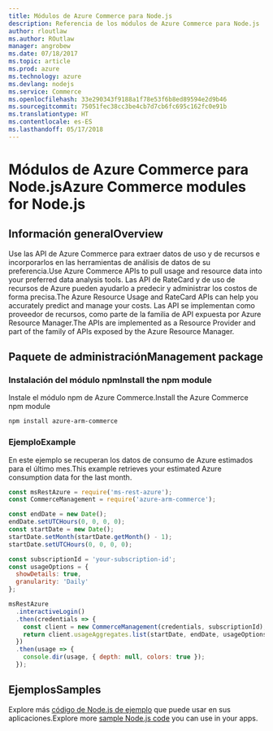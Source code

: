 ```yaml
---
title: Módulos de Azure Commerce para Node.js
description: Referencia de los módulos de Azure Commerce para Node.js
author: rloutlaw
ms.author: ROutlaw
manager: angrobew
ms.date: 07/18/2017
ms.topic: article
ms.prod: azure
ms.technology: azure
ms.devlang: nodejs
ms.service: Commerce
ms.openlocfilehash: 33e290343f9188a1f78e53f6b8ed89594e2d9b46
ms.sourcegitcommit: 75051fec38cc3be4cb7d7cb6fc695c162fc0e91b
ms.translationtype: HT
ms.contentlocale: es-ES
ms.lasthandoff: 05/17/2018
---
```

# <a name="azure-commerce-modules-for-nodejs"></a><span data-ttu-id="2b4e9-103">Módulos de Azure Commerce para Node.js</span><span class="sxs-lookup"><span data-stu-id="2b4e9-103">Azure Commerce modules for Node.js</span></span>

## <a name="overview"></a><span data-ttu-id="2b4e9-104">Información general</span><span class="sxs-lookup"><span data-stu-id="2b4e9-104">Overview</span></span>

<span data-ttu-id="2b4e9-105">Use las API de Azure Commerce para extraer datos de uso y de recursos e incorporarlos en las herramientas de análisis de datos de su preferencia.</span><span class="sxs-lookup"><span data-stu-id="2b4e9-105">Use Azure Commerce APIs to pull usage and resource data into your preferred data analysis tools.</span></span> <span data-ttu-id="2b4e9-106">Las API de RateCard y de uso de recursos de Azure pueden ayudarlo a predecir y administrar los costos de forma precisa.</span><span class="sxs-lookup"><span data-stu-id="2b4e9-106">The Azure Resource Usage and RateCard APIs can help you accurately predict and manage your costs.</span></span> <span data-ttu-id="2b4e9-107">Las API se implementan como proveedor de recursos, como parte de la familia de API expuesta por Azure Resource Manager.</span><span class="sxs-lookup"><span data-stu-id="2b4e9-107">The APIs are implemented as a Resource Provider and part of the family of APIs exposed by the Azure Resource Manager.</span></span>

## <a name="management-package"></a><span data-ttu-id="2b4e9-108">Paquete de administración</span><span class="sxs-lookup"><span data-stu-id="2b4e9-108">Management package</span></span>

### <a name="install-the-npm-module"></a><span data-ttu-id="2b4e9-109">Instalación del módulo npm</span><span class="sxs-lookup"><span data-stu-id="2b4e9-109">Install the npm module</span></span>

<span data-ttu-id="2b4e9-110">Instale el módulo npm de Azure Commerce.</span><span class="sxs-lookup"><span data-stu-id="2b4e9-110">Install the Azure Commerce npm module</span></span>

```bash
npm install azure-arm-commerce
```

### <a name="example"></a><span data-ttu-id="2b4e9-111">Ejemplo</span><span class="sxs-lookup"><span data-stu-id="2b4e9-111">Example</span></span>

<span data-ttu-id="2b4e9-112">En este ejemplo se recuperan los datos de consumo de Azure estimados para el último mes.</span><span class="sxs-lookup"><span data-stu-id="2b4e9-112">This example retrieves your estimated Azure consumption data for the last month.</span></span>

```javascript
const msRestAzure = require('ms-rest-azure');
const CommerceManagement = require('azure-arm-commerce');

const endDate = new Date();
endDate.setUTCHours(0, 0, 0, 0);
const startDate = new Date();
startDate.setMonth(startDate.getMonth() - 1);
startDate.setUTCHours(0, 0, 0, 0);

const subscriptionId = 'your-subscription-id';
const usageOptions = {
  showDetails: true,
  granularity: 'Daily'
};

msRestAzure
  .interactiveLogin()
  .then(credentials => {
    const client = new CommerceManagement(credentials, subscriptionId);
    return client.usageAggregates.list(startDate, endDate, usageOptions);
  })
  .then(usage => {
    console.dir(usage, { depth: null, colors: true });
  });
```

## <a name="samples"></a><span data-ttu-id="2b4e9-113">Ejemplos</span><span class="sxs-lookup"><span data-stu-id="2b4e9-113">Samples</span></span>

<span data-ttu-id="2b4e9-114">Explore más [código de Node.js de ejemplo](https://azure.microsoft.com/resources/samples/?platform=nodejs) que puede usar en sus aplicaciones.</span><span class="sxs-lookup"><span data-stu-id="2b4e9-114">Explore more [sample Node.js code](https://azure.microsoft.com/resources/samples/?platform=nodejs) you can use in your apps.</span></span>
